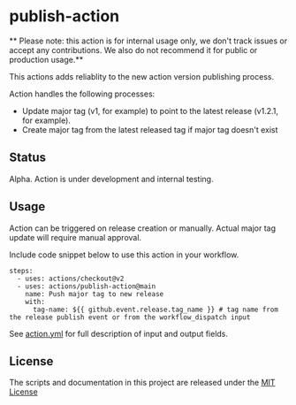 # publish-action

** Please note: this action is for internal usage only, we don't track issues or accept any contributions. We also do not recommend it for public or production usage.**

This actions adds reliablity to the new action version publishing process.

Action handles the following processes:
- Update major tag (v1, for example) to point to the latest release (v1.2.1, for example).
- Create major tag from the latest released tag if major tag doesn't exist 

## Status
Alpha. Action is under development and internal testing.

## Usage
Action can be triggered on release creation or manually. Actual major tag update will require manual approval.

Include code snippet below to use this action in your workflow.
```
steps:
  - uses: actions/checkout@v2
  - uses: actions/publish-action@main
    name: Push major tag to new release
    with:
      tag-name: ${{ github.event.release.tag_name }} # tag name from the release publish event or from the workflow_dispatch input
```
See [action.yml](action.yml) for full description of input and output fields.

## License
The scripts and documentation in this project are released under the [MIT License](LICENSE)
